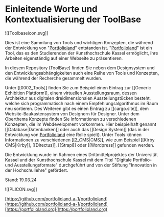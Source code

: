 # Einleitende Worte und Kontextualisierung der ToolBase

![[Toolbaseicon.svg]]

Dies ist eine Sammlung von Tools und wichtigen Konzepten, die während der Entwicklung von "[Portfolioland](https://portfolioland.org)" entstanden ist. "[Portfolioland](https://portfolioland.org)" ist ein Tool, das es den Studierenden der Kunsthochschule Kassel ermöglicht, ihre Arbeiten eigenständig auf einer Webseite zu präsentieren.

In diesem Repository (ToolBase) finden Sie neben dem Designsystem und den Entwicklungsabhängigkeiten auch eine Reihe von Tools und Konzepten, die während der Recherche gesammelt wurden.

Unter [[0002_Tools]] finden Sie zum Beispiel einen Eintrag zur [[Generic Exhibition Plattform]], einem virtuellen Ausstellungsraum, dessen Architektur aus digitalen dreidimensionalen Ausstellungstücken besteht, welche sich programmatisch nach einem Empfehlungsalgorithmus im Raum neu sortieren. 
Des Weiteren gibt es einen Eintrag zu [[cargo.site]], dem Website-Baukastensystem von Designern für Designer. Unter dem Oberthema Konzepte finden Sie Informationen zu verschiedenen Konzepten, die im Webdevelopment vorkommen. Hier beispielhaft genannt [[Database|Datenbanken]] oder auch das [[Design System]] (das in der Entwicklung von [Portfolioland](https://portfolioland.org) eine Rolle spielt).
Unter Tools können Informationen zu verschiedenen [[2_CMS|CMS]], wie zum Beispiel [[Kirby CMS|Kirby]], [[Directus]], [[Strapi]] oder [[Wordpress]] gefunden werden.  

Die Entwicklung wurde im Rahmen eines Drittmittelprojektes der Universität Kassel und der Kunsthochschule Kassel mit dem Titel "Digitale Portfolio- und Ausstellungsformate" durchgeführt und von der Stiftung "Innovation in der Hochschullehre" gefördert.

Stand: 19.03.24


![[PLICON.svg]]

[https://github.com/portfolioland-a-1/portfolioland](https://github.com/portfolioland-a-1/portfolioland)
[https://portfolioland.org](https://portfolioland.org)
